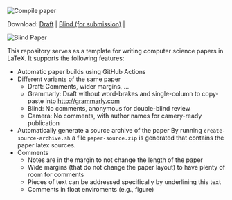 ![Compile paper](../../workflows/Compile%20paper/badge.svg)

Download:
[Draft](../../releases/latest/download/paper.pdf) |
[Blind (for submission)](../../releases/latest/download/blind.pdf) |

![Blind Paper](../../releases/latest/download/blind.png)

This repository serves as a template for writing computer science papers in LaTeX. It supports
the following features:

  - Automatic paper builds using GitHub Actions
  - Different variants of the same paper
    - Draft: Comments, wider margins, ...
    - Grammarly: Draft without word-brakes and single-column to copy-paste into http://grammarly.com
    - Blind: No comments, anonymous for double-blind review
    - Camera: No comments, with author names for camery-ready publication
  - Automatically generate a source archive of the paper
    By running `create-source-archive.sh` a file `paper-source.zip` is
    generated that contains the paper latex sources.
  - Comments
    - Notes are in the margin to not change the length of the paper
    - Wide margins (that do not change the paper layout) to have plenty
      of room for comments
    - Pieces of text can be addressed specifically by underlining this text
    - Comments in float enviroments (e.g., figure)
